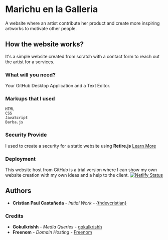 # Marichu en la Galleria

A website where an artist contribute her product and create more inspiring artworks to motivate other people.

## How the website works?

It's a simple website created from scratch with a contact form to reach out the artist for a services.

### What will you need?

Your GitHub Desktop Application and a Text Editor.

### Markups that I used

```
HTML
CSS
JavaScript
Barba.js
```

### Security Provide
I used to create a security for a static website using **Retire.js**
[Learn More](https://retirejs.github.io/retire.js/)

### Deployment

This website host from GitHub is a trial version where I can show my own website creation with my own ideas and a help to the client.
[![Netlify Status](https://api.netlify.com/api/v1/badges/aba204da-4504-430a-b581-eac4d1f5c49c/deploy-status)](https://app.netlify.com/sites/marichugalleria/deploys)

## Authors

* **Cristian Paul Castañeda** - *Initial Work* - [{thdevcristian}](https://thedevcristian.netlify.app)

### Credits

* **Gokulkrishh** - *Media Queries* - [gokulkrishh](https://gist.github.com/gokulkrishh/242e68d1ee94ad05f488)
* **Freenom** - *Domain Hosting* - [Freenom](https://www.freenom.com)
